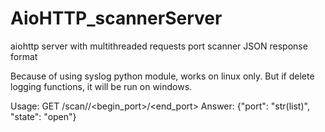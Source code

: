 # AioHTTP_scannerServer
aiohttp server with multithreaded requests port scanner
JSON response format

Because of using syslog python module, works on linux only. But if delete logging functions, it will be run on windows.

Usage: GET /scan/<ip>/<begin_port>/<end_port>
Answer: {"port": "str(list)", "state": "open"}
